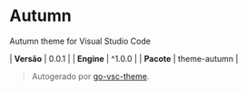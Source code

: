 # Autumn

Autumn theme for Visual Studio Code

| **Versão** | 0.0.1 |
| **Engine** | ^1.0.0 |
| **Pacote** | theme-autumn |

> Autogerado por [go-vsc-theme](https://github.com/natalbu/go-vsc-theme).
